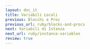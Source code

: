 ```yaml
---
layout: doc_it
title: Variabili Locali
previous: Blocchi e Proc
previous_url: ruby/blocks-and-procs
next: Variabili di Istanza
next_url: ruby/instance-variables
review: true
---
```

